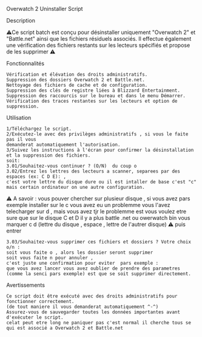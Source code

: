 Overwatch 2 Uninstaller Script

Description

⚠️Ce script batch est conçu pour désinstaller uniquement "Overwatch 2" et "Battle.net" ainsi que les fichiers résiduels associés. Il effectue également une vérification des fichiers restants sur les lecteurs spécifiés et propose de les supprimer ⚠️

Fonctionnalités

    Vérification et élévation des droits administratifs.
    Suppression des dossiers Overwatch 2 et Battle.net.
    Nettoyage des fichiers de cache et de configuration.
    Suppression des clés de registre liées à Blizzard Entertainment.
    Suppression des raccourcis sur le bureau et dans le menu Démarrer.
    Vérification des traces restantes sur les lecteurs et option de suppression.

Utilisation

    1/Téléchargez le script.
    2/Exécutez-le avec des privilèges administratifs , si vous le faite pas il vous
    demanderat automatiquement l'autorisation.
    3/Suivez les instructions à l'écran pour confirmer la désinstallation
    et la suppression des fichiers.
    soit:
    3.01/Souhaitez-vous continuer ? (O/N)  du coup o
    3.02/Entrez les lettres des lecteurs a scanner, separees par des espaces (ex: C D E): ,
    c'est votre lettre du disque dure ou il est intaller de base c'est "c" mais certain ordinateur on une autre configuration.
    
⚠️ A savoir : vous pouver chercher sur plusieur disque , si vous avez pars exemple installer sur le c vous avez eu un problemme vous l'avez telecharger sur d , mais vous avez tjr le problemme est vous voulez etre sure que sur le disque C et D il y a plus battle .net ou owerwatch bin vous marquer c d (lettre du disque , espace , 
    lettre de l'autrer disque) ⚠️ puis entrer
    
    3.03/Souhaitez-vous supprimer ces fichiers et dossiers ? Votre choix o/n :
    soit vous faite o , alors les dossier seront supprimer 
    soit vous faite n pour annuler , 
    c'est juste une confirmation pour eviter  pars exemple :
    que vous avez lancer vous avez oublier de prendre des parametres 
    (comme la senci pars exemple) est que se soit supprimer directement.

Avertissements

    Ce script doit être exécuté avec des droits administratifs pour fonctionner correctement.
    (de tout maniere il vous demanderat automatiquement ^-^)
    Assurez-vous de sauvegarder toutes les données importantes avant d'exécuter le script.
    celat peut etre long ne paniquer pas c'est normal il cherche tous se qui est associé a Overwatch 2 et Battle.net
